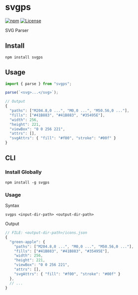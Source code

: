 # svgps

[![npm](https://img.shields.io/npm/v/svgps?color=%234fc921)](https://www.npmjs.com/package/svgps)
[![License](https://img.shields.io/badge/License-MIT-green.svg?color=%234fc921)](https://opensource.org/licenses/MIT)

SVG Parser

## Install

```
npm install svgps
```

## Usage

```js
import { parse } from "svgps";

parse(`<svg>...</svg>`);
```

```js
// Output
{
  "paths": ["M204.8,0 ...", "M0,0 ...", "M50.56,0 ..."],
  "fills": ["#41B883", "#41B883", "#35495E"],
  "width": 256,
  "height": 221,
  "viewBox": "0 0 256 221",
  "attrs": [],
  "svgAttrs": { "fill": "#f00", "stroke": "#00f" }
}
```

## CLI

### Install Globally

```
npm install -g svgps
```

### Usage

Syntax

```
svgps <input-dir-path> <output-dir-path>
```

Output

```js
// FILE: <output-dir-path>/icons.json
{
  "green-apple": {
    "paths": ["M204.8,0 ...", "M0,0 ...", "M50.56,0 ..."],
    "fills": ["#41B883", "#41B883", "#35495E"],
    "width": 256,
    "height": 221,
    "viewBox": "0 0 256 221",
    "attrs": [],
    "svgAttrs": { "fill": "#f00", "stroke": "#00f" }
  },
  // ...
}
```

